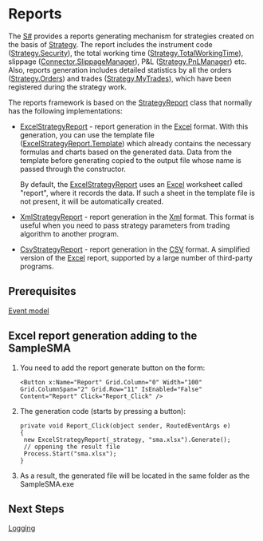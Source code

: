 # Reports

The [S\#](StockSharpAbout.md) provides a reports generating mechanism for strategies created on the basis of [Strategy](xref:StockSharp.Algo.Strategies.Strategy). The report includes the instrument code ([Strategy.Security](xref:StockSharp.Algo.Strategies.Strategy.Security)), the total working time ([Strategy.TotalWorkingTime](xref:StockSharp.Algo.Strategies.Strategy.TotalWorkingTime)), slippage ([Connector.SlippageManager](xref:StockSharp.Algo.Connector.SlippageManager)), P&L ([Strategy.PnLManager](xref:StockSharp.Algo.Strategies.Strategy.PnLManager)) etc. Also, reports generation includes detailed statistics by all the orders ([Strategy.Orders](xref:StockSharp.Algo.Strategies.Strategy.Orders)) and trades ([Strategy.MyTrades](xref:StockSharp.Algo.Strategies.Strategy.MyTrades)), which have been registered during the strategy work. 

The reports framework is based on the [StrategyReport](xref:StockSharp.Algo.Strategies.Reporting.StrategyReport) class that normally has the following implementations: 

- [ExcelStrategyReport](xref:StockSharp.Algo.Strategies.Reporting.ExcelStrategyReport) \- report generation in the [Excel](https://en.wikipedia.org/wiki/Excel) format. With this generation, you can use the template file ([ExcelStrategyReport.Template](xref:StockSharp.Algo.Strategies.Reporting.ExcelStrategyReport.Template)) which already contains the necessary formulas and charts based on the generated data. Data from the template before generating copied to the output file whose name is passed through the constructor. 

  By default, the [ExcelStrategyReport](xref:StockSharp.Algo.Strategies.Reporting.ExcelStrategyReport) uses an [Excel](https://en.wikipedia.org/wiki/Excel) worksheet called "report", where it records the data. If such a sheet in the template file is not present, it will be automatically created. 
- [XmlStrategyReport](xref:StockSharp.Algo.Strategies.Reporting.XmlStrategyReport) \- report generation in the [Xml](https://en.wikipedia.org/wiki/XML) format. This format is useful when you need to pass strategy parameters from trading algorithm to another program. 
- [CsvStrategyReport](xref:StockSharp.Algo.Strategies.Reporting.CsvStrategyReport) \- report generation in the [CSV](https://en.wikipedia.org/wiki/CSV) format. A simplified version of the [Excel](https://en.wikipedia.org/wiki/Excel) report, supported by a large number of third\-party programs. 

## Prerequisites

[Event model](StrategyAction.md)

## Excel report generation adding to the SampleSMA

1. You need to add the report generate button on the form:

   ```none
   <Button x:Name="Report" Grid.Column="0" Width="100" Grid.ColumnSpan="2" Grid.Row="11" IsEnabled="False" Content="Report" Click="Report_Click" />
   ```
2. The generation code (starts by pressing a button):

   ```none
   private void Report_Click(object sender, RoutedEventArgs e)
   {
   	new ExcelStrategyReport(_strategy, "sma.xlsx").Generate();
   	// oppening the result file
   	Process.Start("sma.xlsx");
   }
   ```
3. As a result, the generated file will be located in the same folder as the SampleSMA.exe 

## Next Steps

[Logging](Logging.md)
